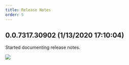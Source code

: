 ```yaml
---
title: Release Notes
order: 5
---
```


## 0.0.7317.30902 (1/13/2020 17:10:04)

Started documenting release notes.

![](/static/images/release_notes/start.png)